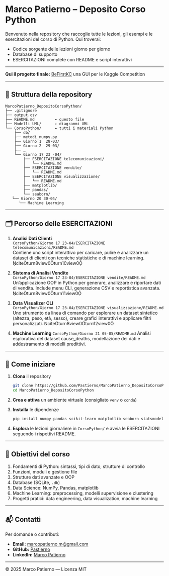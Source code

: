 
# Marco Patierno – Deposito Corso Python

Benvenuto nella repository che raccoglie tutte le lezioni, gli esempi e le esercitazioni del corso di Python. Qui troverai:

- Codice sorgente delle lezioni giorno per giorno
- Database di supporto
- ESERCITAZIONI complete con README e script interattivi
---

**Qui il progetto finale:** [BeFirstKC](https://github.com/Pastierno/BeFirstKC---GUI-for-Kaggle-Dataset) una GUI per le Kaggle Competition

---

## 📁 Struttura della repository

```
MarcoPatierno_DepositoCorsoPython/
├── .gitignore
├── output.csv
├── README.md         ← questo file  
├── Modelli UML/      ← diagrammi UML  
└── CorsoPython/      ← tutti i materiali Python
    ├── db/  
    ├── metodi_numpy.py  
    ├── Giorno 1  28-03/  
    ├── Giorno 2  29-03/  
    ├── …  
    └── Giorno 17 23 -04/  
        ├── ESERCITAZIONE telecomunicazioni/  
        │   └── README.md  
        ├── ESERCITAZIONE vendite/  
        │   └── README.md  
        ├── ESERCITAZIONE visualizzazione/  
        │   └── README.md  
        ├── matplotlib/  
        ├── pandas/  
        └── seaborn/
   └── Giorno 20 30-04/
      └── Machine Learning
```

---

## 🗂 Percorso delle ESERCITAZIONI

1. **Analisi Dati Clienti**  
   `CorsoPython/Giorno 17 23-04/ESERCITAZIONE telecomunicazioni/README.md`  
   Contiene uno script interattivo per caricare, pulire e analizzare un dataset di clienti con tecniche statistiche e di machine learning. citeturn8view0turn10view0

2. **Sistema di Analisi Vendite**  
   `CorsoPython/Giorno 17 23-04/ESERCITAZIONE vendite/README.md`  
   Un’applicazione OOP in Python per generare, analizzare e riportare dati di vendita. Include menu CLI, generazione CSV e reportistica avanzata. citeturn8view0turn11view0

3. **Data Visualizer CLI**  
   `CorsoPython/Giorno 17 23-04/ESERCITAZIONE visualizzazione/README.md`  
   Uno strumento da linea di comando per esplorare un dataset sintetico (altezza, peso, età, sesso), creare grafici interattivi e applicare filtri personalizzati. citeturn8view0turn12view0

4. **Machine Learning**
   `CorsoPython/Giorno 21 05-05/README.md`
   Analisi esplorativa del dataset cause_deaths, modellazione dei dati e addestramento di modelli predittivi.
---

## 🚀 Come iniziare

1. **Clona** il repository  
   ```bash
   git clone https://github.com/Pastierno/MarcoPatierno_DepositoCorsoPython.git
   cd MarcoPatierno_DepositoCorsoPython
   ```

2. **Crea e attiva** un ambiente virtuale (consigliato `venv` o `conda`)

3. **Installa** le dipendenze  
   ```bash
   pip install numpy pandas scikit-learn matplotlib seaborn statsmodels kneed
   ```

4. **Esplora** le lezioni giornaliere in `CorsoPython/` e avvia le ESERCITAZIONI seguendo i rispettivi README.

---

## 🎯 Obiettivi del corso

1. Fondamenti di Python: sintassi, tipi di dato, strutture di controllo  
2. Funzioni, moduli e gestione file  
3. Strutture dati avanzate e OOP  
4. Database (SQLite, `.db`)  
5. Data Science: NumPy, Pandas, matplotlib  
6. Machine Learning: preprocessing, modelli supervisione e clustering  
7. Progetti pratici: data engineering, data visualization, machine learning

---

## 📬 Contatti

Per domande o contributi:
- **Email:** marcopatierno.m@gmail.com 
- **GitHub:** [Pastierno](https://github.com/Pastierno)  
- **LinkedIn:** [Marco Patierno](www.linkedin.com/in/marco-patierno-a933a6352)  

---

© 2025 Marco Patierno — Licenza MIT  
```
